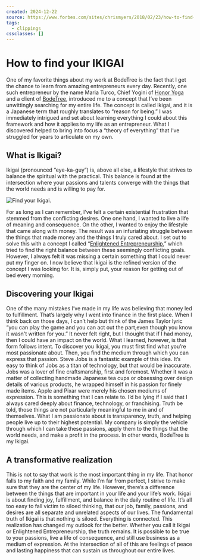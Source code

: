 ```yaml
---
created: 2024-12-22
source: https://www.forbes.com/sites/chrismyers/2018/02/23/how-to-find-your-ikigai-and-transform-your-outlook-on-life-and-business/
tags:
  - clippings
cssclasses: []
---
```

# How to find your IKIGAI

One of my favorite things about my work at BodeTree is the fact that I get the chance to learn from amazing entrepreneurs every day. Recently, one such entrepreneur by the name Maria Turco, Chief Yogini of [Honor Yoga](http://www.honoryoga.com/) and a client of [BodeTree](http://www.bodetree.com/), introduced me to a concept that I’ve been unwittingly searching for my entire life. The concept is called Ikigai, and it is a Japanese term that roughly translates to “reason for being.” I was immediately intrigued and set about learning everything I could about this framework and how it applies to my life as an entrepreneur. What I discovered helped to bring into focus a “theory of everything” that I’ve struggled for years to articulate on my own.

## **What is Ikigai?**

Ikigai (pronounced “eye-ka-guy”) is, above all else, a lifestyle that strives to balance the spiritual with the practical. This balance is found at the intersection where your passions and talents converge with the things that the world needs and is willing to pay for.

![Find your Ikigai.](https://imageio.forbes.com/blogs-images/chrismyers/files/2018/02/ikigai-1.png?format=png&width=1440)

For as long as I can remember, I’ve felt a certain existential frustration that stemmed from the conflicting desires. One one hand, I wanted to live a life of meaning and consequence. On the other, I wanted to enjoy the lifestyle that came along with money. The result was an infuriating struggle between the things that made money and the things I truly cared about. I set out to solve this with a concept I called “[Enlightened Entrepreneurship](https://www.amazon.com/Enlightened-Entrepreneurship-business-without-losing/dp/0692750010),” which tried to find the right balance between these seemingly conflicting goals. However, I always felt it was missing a certain something that I could never put my finger on. I now believe that Ikigai is the refined version of the concept I was looking for. It is, simply put, your reason for getting out of bed every morning.

## **Discovering your Ikigai**

One of the many mistakes I’ve made in my life was believing that money led to fulfillment. That’s largely why I went into finance in the first place. When I think back on those days, I can’t help but think of the James Taylor lyric “you can play the game and you can act out the part,even though you know it wasn't written for you.” It never felt right, but I thought that if I had money, then I could have an impact on the world. What I learned, however, is that form follows intent. To discover you Ikigai, you must first find what you’re most passionate about. Then, you find the medium through which you can express that passion. Steve Jobs is a fantastic example of this idea. It’s easy to think of Jobs as a titan of technology, but that would be inaccurate. Jobs was a lover of fine craftsmanship, first and foremost. Whether it was a matter of collecting handmade Japanese tea cups or obsessing over design details of various products, he wrapped himself in his passion for finely made items. Apple and Pixar were merely his chosen mediums of expression. This is something that I can relate to. I’d be lying if I said that I always cared deeply about finance, technology, or franchising. Truth be told, those things are not particularly meaningful to me in and of themselves. What I am passionate about is transparency, truth, and helping people live up to their highest potential. My company is simply the vehicle through which I can take these passions, apply them to the things that the world needs, and make a profit in the process. In other words, BodeTree is my Ikigai.

## **A transformative realization**

This is not to say that work is the most important thing in my life. That honor falls to my faith and my family. While I’m far from perfect, I strive to make sure that they are the center of my life. However, there’s a difference between the things that are important in your life and your life’s work. Ikigai is about finding joy, fulfillment, and balance in the daily routine of life. It’s all too easy to fall victim to siloed thinking, that our job, family, passions, and desires are all separate and unrelated aspects of our lives. The fundamental truth of Ikigai is that nothing is siloed. Everything is connected. This realization has changed my outlook for the better. Whether you call it Ikigai or Enlightened Entrepreneurship, the truth remains. It is possible to be true to your passions, live a life of consequence, and still use business as a medium of expression. At the intersection of all of this are feelings of peace and lasting happiness that can sustain us throughout our entire lives.
